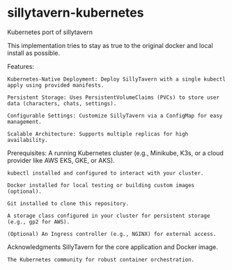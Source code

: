 # sillytavern-kubernetes
Kubernetes port of sillytavern

This implementation tries to stay as true to the original docker and local install as possible.

Features:

    Kubernetes-Native Deployment: Deploy SillyTavern with a single kubectl apply using provided manifests.

    Persistent Storage: Uses PersistentVolumeClaims (PVCs) to store user data (characters, chats, settings).

    Configurable Settings: Customize SillyTavern via a ConfigMap for easy management.

    Scalable Architecture: Supports multiple replicas for high availability.


Prerequisites:
    A running Kubernetes cluster (e.g., Minikube, K3s, or a cloud provider like AWS EKS, GKE, or AKS).

    kubectl installed and configured to interact with your cluster.

    Docker installed for local testing or building custom images (optional).

    Git installed to clone this repository.

    A storage class configured in your cluster for persistent storage (e.g., gp2 for AWS).

    (Optional) An Ingress controller (e.g., NGINX) for external access.



Acknowledgments
    SillyTavern for the core application and Docker image.

    The Kubernetes community for robust container orchestration.




